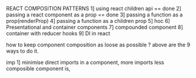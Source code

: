 REACT COMPOSITION PATTERNS
1] using react children api == done
2] passing a react component as a prop == done
3] passing a function as a prop(renderProp)
4] passing a function as a children prop
5] hoc
6] Presentational and container components
7] compounded component
8] container with reducer hooks 
9] DI in react

how to keep component composition as loose as possible ? above are the 9 ways to do it.

imp
1] minimise direct imports in a component, more imports less composible component is,
